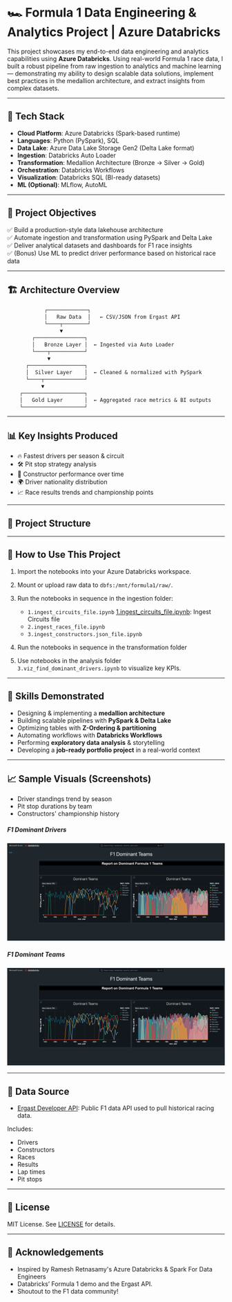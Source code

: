 # 🏎️ Formula 1 Data Engineering & Analytics Project | Azure Databricks

This project showcases my end-to-end data engineering and analytics capabilities using **Azure Databricks**. Using real-world Formula 1 race data, I built a robust pipeline from raw ingestion to analytics and machine learning — demonstrating my ability to design scalable data solutions, implement best practices in the medallion architecture, and extract insights from complex datasets.

---

## 🧰 Tech Stack

- **Cloud Platform**: Azure Databricks (Spark-based runtime)
- **Languages**: Python (PySpark), SQL
- **Data Lake**: Azure Data Lake Storage Gen2 (Delta Lake format)
- **Ingestion**: Databricks Auto Loader
- **Transformation**: Medallion Architecture (Bronze → Silver → Gold)
- **Orchestration**: Databricks Workflows
- **Visualization**: Databricks SQL (BI-ready datasets)
- **ML (Optional)**: MLflow, AutoML

---

## 🎯 Project Objectives

✅ Build a production-style data lakehouse architecture  
✅ Automate ingestion and transformation using PySpark and Delta Lake  
✅ Deliver analytical datasets and dashboards for F1 race insights  
✅ (Bonus) Use ML to predict driver performance based on historical race data

---

## 🏗️ Architecture Overview

                ┌─────────────┐
                │   Raw Data  │   ← CSV/JSON from Ergast API
                └────┬────────┘
                     ▼
            ┌────────────────┐
            │   Bronze Layer │  ← Ingested via Auto Loader
            └────┬───────────┘
                 ▼
          ┌──────────────────┐
          │  Silver Layer    │  ← Cleaned & normalized with PySpark
          └────┬─────────────┘
               ▼
        ┌────────────────────┐
        │   Gold Layer       │  ← Aggregated race metrics & BI outputs
        └────────────────────┘


---

## 📊 Key Insights Produced

- 🔥 Fastest drivers per season & circuit
- 🛠️ Pit stop strategy analysis
- 🏁 Constructor performance over time
- 🌍 Driver nationality distribution
- 📈 Race results trends and championship points

---

## 📂 Project Structure

---

## 🔁 How to Use This Project

1. Import the notebooks into your Azure Databricks workspace.
2. Mount or upload raw data to `dbfs:/mnt/formula1/raw/`.
3. Run the notebooks in sequence in the ingestion folder:
   - `1.ingest_circuits_file.ipynb` <a href="https://github.com/loictiemani/Formula1_project/blob/main/ingestion/1.ingest_circuits_file.ipynb">1.ingest_circuits_file.ipynb</a>: Ingest Circuits file
   - `2.ingest_races_file.ipynb`
   - `3.ingest_constructors.json_file.ipynb`
  
4. Run the notebooks in sequence in the transformation folder
5. Use notebooks in the analysis folder `3.viz_find_dominant_drivers.ipynb` to visualize key KPIs.


---

## 🧠 Skills Demonstrated

- Designing & implementing a **medallion architecture**
- Building scalable pipelines with **PySpark & Delta Lake**
- Optimizing tables with **Z-Ordering & partitioning**
- Automating workflows with **Databricks Workflows**
- Performing **exploratory data analysis** & storytelling
- Developing a **job-ready portfolio project** in a real-world context

---

## 📈 Sample Visuals (Screenshots)

<!-- Add images here if applicable -->
- Driver standings trend by season  
- Pit stop durations by team  
- Constructors' championship history  
##### F1 Dominant Drivers
![F1 Dominant Drivers](https://raw.githubusercontent.com/loictiemani/Formula1_project/main/images/F1%20Dominant%20Drivers)


##### F1 Dominant Teams
![F1 Dominant Teams](https://raw.githubusercontent.com/loictiemani/Formula1_project/main/images/F1%20Dominant%20Teams)


---

## 📜 Data Source

- [Ergast Developer API](https://ergast.com/mrd/): Public F1 data API used to pull historical racing data.

Includes:
- Drivers
- Constructors
- Races
- Results
- Lap times
- Pit stops
---

## 📜 License

MIT License. See [LICENSE](./LICENSE) for details.

---

## 🙌 Acknowledgements

- Inspired by Ramesh Retnasamy's Azure Databricks & Spark For Data Engineers
- Databricks’ Formula 1 demo and the Ergast API.  
- Shoutout to the F1 data community!
